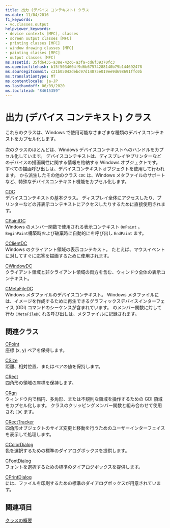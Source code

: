 ```yaml
---
title: 出力 (デバイス コンテキスト) クラス
ms.date: 11/04/2016
f1_keywords:
- vc.classes.output
helpviewer_keywords:
- device contexts [MFC], classes
- screen output classes [MFC]
- printing classes [MFC]
- window drawing classes [MFC]
- painting classes [MFC]
- output classes [MFC]
ms.assetid: 35fd6435-a38e-42c6-a3fa-cd6f39370fc3
ms.openlocfilehash: b15f5034604f9d6b67574288140b79b144692478
ms.sourcegitcommit: c21b05042debc97d14875e019ee9d698691ffc0b
ms.translationtype: MT
ms.contentlocale: ja-JP
ms.lasthandoff: 06/09/2020
ms.locfileid: "84615359"
---
```

# <a name="output-device-context-classes"></a>出力 (デバイス コンテキスト) クラス

これらのクラスは、Windows で使用可能なさまざまな種類のデバイスコンテキストをカプセル化します。

次のクラスのほとんどは、Windows デバイスコンテキストへのハンドルをカプセル化しています。 デバイスコンテキストは、ディスプレイやプリンターなどのデバイスの描画属性に関する情報を格納する Windows オブジェクトです。 すべての描画呼び出しは、デバイスコンテキストオブジェクトを使用して行われます。 から派生したその他のクラス `CDC` は、Windows メタファイルのサポートなど、特殊なデバイスコンテキスト機能をカプセル化します。

[CDC](reference/cdc-class.md)<br/>
デバイスコンテキストの基本クラス。 ディスプレイ全体にアクセスしたり、プリンターなどの非表示コンテキストにアクセスしたりするために直接使用されます。

[CPaintDC](reference/cpaintdc-class.md)<br/>
Windows のメンバー関数で使用される表示コンテキスト `OnPaint` 。 `BeginPaint`構築時および破棄時に自動的にを呼び出し `EndPaint` ます。

[CClientDC](reference/cclientdc-class.md)<br/>
Windows のクライアント領域の表示コンテキスト。 たとえば、マウスイベントに対してすぐに応答を描画するために使用されます。

[CWindowDC](reference/cwindowdc-class.md)<br/>
クライアント領域と非クライアント領域の両方を含む、ウィンドウ全体の表示コンテキスト。

[CMetaFileDC](reference/cmetafiledc-class.md)<br/>
Windows メタファイルのデバイスコンテキスト。 Windows メタファイルには、イメージを作成するために再生できるグラフィックスデバイスインターフェイス (GDI) コマンドのシーケンスが含まれています。 のメンバー関数に対して行わ `CMetaFileDC` れる呼び出しは、メタファイルに記録されます。

## <a name="related-classes"></a>関連クラス

[CPoint](../atl-mfc-shared/reference/cpoint-class.md)<br/>
座標 (x, y) ペアを保持します。

[CSize](../atl-mfc-shared/reference/csize-class.md)<br/>
距離、相対位置、またはペアの値を保持します。

[CRect](../atl-mfc-shared/reference/crect-class.md)<br/>
四角形の領域の座標を保持します。

[CRgn](reference/crgn-class.md)<br/>
ウィンドウ内で楕円、多角形、または不規則な領域を操作するための GDI 領域をカプセル化します。 クラスのクリッピングメンバー関数と組み合わせて使用され `CDC` ます。

[CRectTracker](reference/crecttracker-class.md)<br/>
四角形オブジェクトのサイズ変更と移動を行うためのユーザーインターフェイスを表示して処理します。

[CColorDialog](reference/ccolordialog-class.md)<br/>
色を選択するための標準のダイアログボックスを提供します。

[CFontDialog](reference/cfontdialog-class.md)<br/>
フォントを選択するための標準のダイアログボックスを提供します。

[CPrintDialog](reference/cprintdialog-class.md)<br/>
には、ファイルを印刷するための標準のダイアログボックスが用意されています。

## <a name="see-also"></a>関連項目

[クラスの概要](class-library-overview.md)
